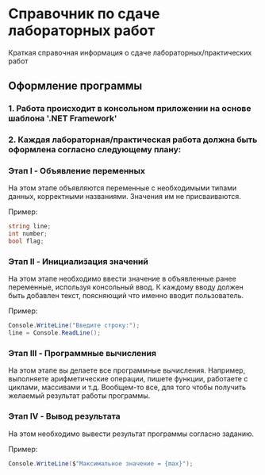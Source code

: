 # Справочник по сдаче лабораторных работ

Краткая справочная информация о сдаче лабораторных/практических работ

## Оформление программы

### 1. Работа происходит в консольном приложении на основе шаблона '.NET Framework'

### 2. Каждая лабораторная/практическая работа должна быть оформлена согласно следующему плану:


### Этап I - Объявление переменных

На этом этапе объявляются переменные с необходимыми типами данных, корректными названиями. Значения им не присваиваются.

Пример:
```cs
string line;
int number;
bool flag;
``` 

### Этап II - Инициализация значений

На этом этапе необходимо ввести значение в объявленные ранее переменные, используя консольный ввод.
К каждому вводу должен быть добавлен текст, поясняющий что именно вводит пользователь.

Пример:
```cs
Console.WriteLine("Введите строку:");
line = Console.ReadLine();
```

### Этап III - Программные вычисления

На этом этапе вы делаете все программные вычисления. Например, выполняете арифметические операции, пишете функции, работаете с циклами, массивами и т.д. Вообщем-то все, для того чтобы получить желаемый результат работы программы.

### Этап IV - Вывод результата

На этом необходимо вывести результат программы согласно заданию.

Пример:
```cs
Console.WriteLine($"Максимальное значение = {max}");
``` 
